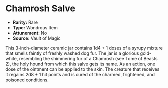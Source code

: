 # Chamrosh Salve

- **Rarity:** Rare
- **Type:** Wondrous Item
- **Attunement:** No
- **Source:** Vault of Magic

This 3-inch-diameter ceramic jar contains 1d4 + 1 doses of a syrupy mixture that smells faintly of freshly washed dog fur. The jar is a glorious gold-white, resembling the shimmering fur of a Chamrosh (see Tome of Beasts 2), the holy hound from which this salve gets its name. As an action, one dose of the ointment can be applied to the skin. The creature that receives it regains 2d8 + 1 hit points and is cured of the charmed, frightened, and poisoned conditions.
